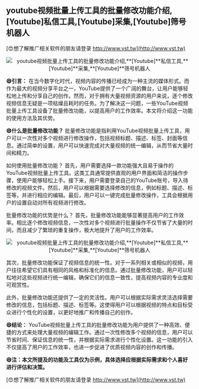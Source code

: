 ## **youtube视频批量上传工具的批量修改功能介绍,**[Youtube]**私信工具,**[Youtube]**采集,**[Youtube]**筛号机器人**

[😍想了解推广相关软件的朋友请登录 http://www.vst.tw](http://www.vst.tw)

 <center><img src="https://vst.tw/MP4/tuiguang/png/4.png" alt="youtube视频批量上传工具的批量修改功能介绍,**[Youtube]**私信工具,**[Youtube]**采集,**[Youtube]**筛号机器人"></center>

**😄引言：**
在当今数字化时代，视频内容的传播已经成为一种主流的媒体形式。而作为最大的视频分享平台之一，YouTube提供了一个广阔的舞台，让用户能够轻松地上传和分享自己的创作。然而，对于拥有大量视频资源的用户来说，逐个修改视频信息无疑是一项枯燥且耗时的任务。为了解决这一问题，一些YouTube视频批量上传工具设备了批量修改功能，以提高用户的工作效率。本文将介绍这一功能的使用方法及其优势。

**😄什么是批量修改功能？**
批量修改功能是指利用YouTube视频批量上传工具，用户可以一次性对多个视频进行修改操作，包括视频标题、描述、标签、封面等信息。通过简单的设置，用户可以快速完成对大量视频的统一编辑，从而节省大量时间和精力。

如何使用批量修改功能？
首先，用户需要选择一款功能强大且易于操作的YouTube视频批量上传工具。这类工具通常提供直观的用户界面和简洁的操作步骤，使用户能够轻松上手。接下来，用户需要登录自己的YouTube账号，导入待修改的视频文件。然后，用户可以根据需要选择修改的信息，例如标题、描述、标签等，并进行相应的编辑。最后，用户可以一键完成批量修改操作，工具会根据用户的设置自动对所有视频进行修改。

批量修改功能的优势是什么？
首先，批量修改功能能够显著提高用户的工作效率。相比逐个修改视频信息，一次性对多个视频进行批量操作不仅节省了大量的时间，而且减少了繁琐的重复操作，极大地提升了用户的工作效率。

 <center><img src="https://vst.tw/MP4/tuiguang/png/3.png" alt="youtube视频批量上传工具的批量修改功能介绍,**[Youtube]**私信工具,**[Youtube]**采集,**[Youtube]**筛号机器人"></center>

其次，批量修改功能保证了视频信息的统一性。对于一系列相关或相似的视频，用户往往希望它们具有相同的风格和标准化的信息。通过批量修改功能，用户可以轻松地对这些视频进行统一编辑，确保它们的信息一致性，提高视频内容的专业度和可观赏性。

此外，批量修改功能还提供了一定的灵活性。用户可以根据实际需求灵活选择需要修改的信息，包括标题、描述、标签等。这使得用户可以根据视频的特点和目标受众进行个性化的设置，以更好地推广和传播自己的创作。

**😄结论：**
YouTube视频批量上传工具的批量修改功能为用户提供了一种高效、便捷的方式来处理大量视频的编辑工作。通过一次性修改多个视频的信息，用户可以节省时间、保证信息的统一性，并根据实际需求进行个性化设置。这一功能的引入不仅提高了用户的工作效率，也进一步促进了优质视频内容的创作和传播。

**😄注：本文所提及的功能及工具仅为示例，具体选择应根据实际需求和个人喜好进行评估和决策。**

[😍想了解推广相关软件的朋友请登录 http://www.vst.tw](http://www.vst.tw)




